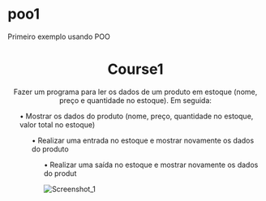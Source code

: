 # poo1
Primeiro exemplo usando POO
<h1 align="center">Course1</h1>

  <p align="center">Fazer um programa para ler os dados de um produto em estoque (nome, preço e
quantidade no estoque). Em seguida:
<ol> • Mostrar os dados do produto (nome, preço, quantidade no estoque, valor total no
estoque)
<ol> • Realizar uma entrada no estoque e mostrar novamente os dados do produto
<ol> • Realizar uma saída no estoque e mostrar novamente os dados do produt</p>
  
  ![Screenshot_1](https://user-images.githubusercontent.com/69045844/123530637-15f8c300-d6d3-11eb-8185-5876f390b3df.png)
